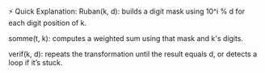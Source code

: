 ⚡ Quick Explanation:
Ruban(k, d): builds a digit mask using 10^i % d for each digit position of k.

somme(t, k): computes a weighted sum using that mask and k's digits.

verif(k, d): repeats the transformation until the result equals d, or detects a loop if it’s stuck.


